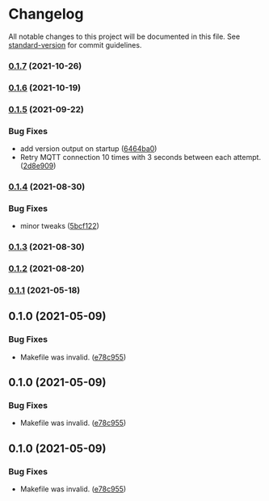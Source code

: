 # Changelog

All notable changes to this project will be documented in this file. See [standard-version](https://github.com/conventional-changelog/standard-version) for commit guidelines.

### [0.1.7](https://github.com/Celerway/metamorphosis/compare/v0.1.6...v0.1.7) (2021-10-26)

### [0.1.6](https://github.com/Celerway/metamorphosis/compare/v0.1.5...v0.1.6) (2021-10-19)

### [0.1.5](https://github.com/Celerway/metamorphosis/compare/v0.1.4...v0.1.5) (2021-09-22)


### Bug Fixes

* add version output on startup ([6464ba0](https://github.com/Celerway/metamorphosis/commit/6464ba020015496d689681ad0d5b6261418e242a))
* Retry MQTT connection 10 times with 3 seconds between each attempt. ([2d8e909](https://github.com/Celerway/metamorphosis/commit/2d8e909463cac1aa630e88fc76f49e8d3aa5f52e))

### [0.1.4](https://github.com/Celerway/metamorphosis/compare/v0.1.3...v0.1.4) (2021-08-30)


### Bug Fixes

* minor tweaks ([5bcf122](https://github.com/Celerway/metamorphosis/commit/5bcf122c5663f0a35d89a6b6886b2ac523659e47))

### [0.1.3](https://github.com/Celerway/metamorphosis/compare/v0.1.2...v0.1.3) (2021-08-30)

### [0.1.2](https://github.com/Celerway/metamorphosis/compare/v0.1.1...v0.1.2) (2021-08-20)

### [0.1.1](https://github.com/Celerway/metamorphosis/compare/v0.1.0...v0.1.1) (2021-05-18)

## 0.1.0 (2021-05-09)


### Bug Fixes

* Makefile was invalid. ([e78c955](https://github.com/Celerway/metamorphosis/commit/e78c95534fcded744c89d86fcb747ff46b34e64b))

## 0.1.0 (2021-05-09)


### Bug Fixes

* Makefile was invalid. ([e78c955](https://github.com/Celerway/metamorphosis/commit/e78c95534fcded744c89d86fcb747ff46b34e64b))

## 0.1.0 (2021-05-09)


### Bug Fixes

* Makefile was invalid. ([e78c955](https://github.com/Celerway/metamorphosis/commit/e78c95534fcded744c89d86fcb747ff46b34e64b))

